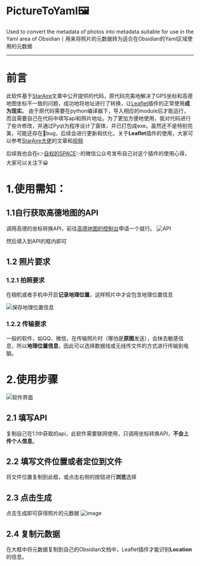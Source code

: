 # PictureToYaml🖼️

Used to convert the metadata of photos into metadata suitable for use in the Yaml area of Obsidian丨用来将照片的元数据转为适合在Obsidian的Yaml区域使用的元数据

---


# 前言

此软件基于[StarAire](https://sspai.com/post/80578)文章中公开提供的代码，原代码完美地解决了GPS坐标和高德地图坐标不一致的问题，成功地将地址进行了转换，让[Leaflet](https://github.com/javalent/obsidian-leaflet)插件的正常使用**成为现实**。
由于原代码需要在python编译器下，导入相应的module后才能运行，而且需要自己在代码中填写api和照片地址。为了更加方便地使用，我对代码进行了些许修改，并通过Pyqt为程序设计了窗体，并已打包成exe。虽然还不是特别完美，可能还存在🐞bug，后续会进行更新和优化，关于**Leaflet**插件的使用，大家可以参考[StarAire大佬]( https://pkmer.cn/show/20231121205045 )的文章和[视频](https://www.bilibili.com/video/BV1P94y1t7vg/?spm_id_from=333.337.search-card.all.click&vd_source=504c74fb8629d6768d83966f708a5a79)

后续我也会在👉[自权的SPACE](https://mp.weixin.qq.com/s?__biz=Mzg3NTk4Mjg5NA==&mid=2247484142&idx=1&sn=785c8aaf7348d72343b3762e7e14ea69&chksm=cf387baff84ff2b92f6ae8526f8b1044b13f1d0362d533595c168872fdc0fa01dfdc4fca6904&token=1904819444&lang=zh_CN#rd)✨的微信公众号发布自己对这个插件的使用心得，大家可以关注下😀




# 1.使用需知：

##  1.1自行获取高德地图的API
调用高德的坐标转换API，前往[高德地图的控制台](https://console.amap.com/dev/key/app)申请一个就行。
![API](https://github.com/WinHex89/PictureToYaml/assets/134070684/ccc3b2ce-dea5-45b1-988c-bb14c1e36346)


然后填入到API的框内即可

## 1.2 照片要求

### 1.2.1 拍照要求

在相机或者手机中开启**记录地理位置**，这样照片中才会包含地理位置信息

![保存地理位置信息](https://github.com/WinHex89/PictureToYaml/assets/134070684/1c098c4b-a2bb-47b6-a35c-2479f25906ff)


### 1.2.2 传输要求
一般的软件，如QQ、微信，在传输照片时（哪怕是**原图**发送），会抹去敏感信息，所以**地理位置信息**，因此可以选择数据线或无线传文件的方式进行传输到电脑。


# 2.使用步骤
![软件界面](https://github.com/WinHex89/PictureToYaml/assets/134070684/96dccbc3-cb97-4e70-994e-494c8350c34d)


## 2.1 填写API

复制自己在1.1中获取的api，此软件需要联网使用，只调用坐标转换API，**不会上传个人信息**。

## 2.2 填写文件位置或者定位到文件

将文件位置复制到此框，或点击右侧的按钮进行**浏览**选择



## 2.3 点击**生成**

点击生成即可获得照片的元数据
![image](https://github.com/WinHex89/PictureToYaml/assets/134070684/962c3a30-6e2a-462f-b874-873d43441eba)



## 2.4 复制元数据
在大框中将元数据复制到自己的Obsidian文档中，Leaflet插件才能识别**Location**的信息。












